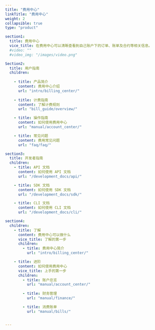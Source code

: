 ```yaml
---
title: "费用中心"
linkTitle: "费用中心"
weight: 2
collapsible: true
type: "product"

section1:
  title: 费用中心
  vice_title: 在费用中心可以清晰查看到自己账户下的订单、账单及合约等相关信息。
  #video: ""
  #video_img: "/images/video.png"

Section2:
  title: 用户指南
  children:
   
    - title: 产品简介
      content: 费用中心介绍
      url: "intro/billing_center/"
  
    - title: 计费指南
      content: 了解计费规则
      url: "bill_guide/overview/"

    - title: 操作指南
      content: 如何使用费用中心
      url: "manual/account_center/"

    - title: 常见问题
      content: 费用常见问题
      url: "faq/faq/"

section3:
  title: 开发者指南
  children:
    - title: API 文档
      content: 如何使用 API 文档
      url: "/development_docs/api/"

    - title: SDK 文档
      content: 如何使用 SDK 文档
      url: "/development_docs/sdk/"

    - title: CLI 文档
      content: 如何使用 CLI 文档
      url: "/development_docs/cli/"

section4:
  children:
    - title: 了解
      content: 费用中心可以做什么
      vice_title: 了解的第一步
      children:
        - title: 费用中心简介
          url: "intro/billing_center/"

    - title: 进阶
      content: 如何使用费用中心
      vice_title: 上手的第一步
      children: 
        - title: 账户总览
          url: "manual/account_center/"
  
        - title: 财务管理
          url: "manual/finance/"

        - title: 消费账单
          url: "manual/bills/"


---
```



<!-- type: "product" 这个参数表明这是一个产品index页面 -->
<!-- section1 为产品index页面 主标题 副标题 video  video_img为视频图片  -->
<!-- section2 为产品index页面 第一个大块的用户文档配置  -->
<!-- section3 为产品index页面 第二个大块的开发者文档配置  -->
<!-- section4 为产品index页面 第三个大块的学习路径配置  -->